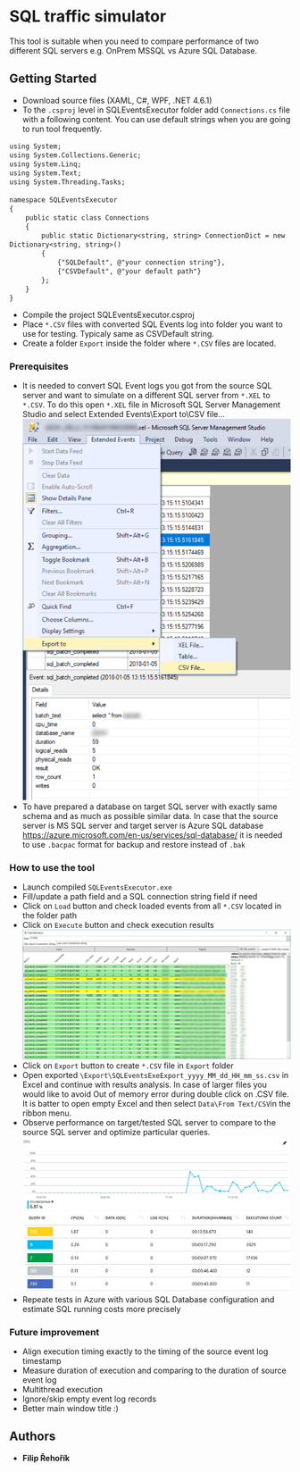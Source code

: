 # SQL traffic simulator

This tool is suitable when you need to compare performance of two different SQL servers e.g. OnPrem MSSQL vs Azure SQL Database.

## Getting Started

- Download source files (XAML, C#, WPF, .NET 4.6.1)
- To the ```.csproj``` level in SQLEventsExecutor folder add ```Connections.cs``` file with a following content. You can use default strings when you are going to run tool frequently.

```
using System;
using System.Collections.Generic;
using System.Linq;
using System.Text;
using System.Threading.Tasks;

namespace SQLEventsExecutor
{
    public static class Connections
    {
        public static Dictionary<string, string> ConnectionDict = new Dictionary<string, string>()
        {
            {"SQLDefault", @"your connection string"},
            {"CSVDefault", @"your default path"}
        };
    }
}
```
- Compile the project SQLEventsExecutor.csproj
- Place ```*.CSV``` files with converted SQL Events log into folder you want to use for testing. Typicaly same as CSVDefault string.
- Create a folder ```Export``` inside the folder where ```*.CSV``` files are located.

### Prerequisites

- It is needed to convert SQL Event logs you got from the source SQL server and want to simulate on a different SQL server from ```*.XEL``` to ```*.CSV```. To do this open ```*.XEL``` file in Microsoft SQL Server Management Studio and select Extended Events\Export to\CSV file... 
![Export to .CSV](doc/xel2csv.png)
- To have prepared a database on target SQL server with exactly same schema and as much as possible similar data. In case that the source server is MS SQL server and target server is Azure SQL database https://azure.microsoft.com/en-us/services/sql-database/ it is needed to use ```.bacpac``` format for backup and restore instead of ```.bak```

### How to use the tool
- Launch compiled ```SQLEventsExecutor.exe```
- Fill/update a path field and a SQL connection string field if need
- Click on ```Load``` button and check loaded events from all ```*.CSV``` located in the folder path
- Click on ```Execute``` button and check execution results
![Execution results](doc/dOK.jpg)
- Click on ```Export``` button to create ```*.CSV``` file in ```Export``` folder
- Open exported ```\Export\SQLEventsExeExport_yyyy_MM_dd_HH_mm_ss.csv``` in Excel and continue with results analysis. In case of larger files you would like to avoid Out of memory error during double click on .CSV file. It is batter to open empty Excel and then select  ```Data\From Text/CSV```in the ribbon menu.
- Observe performance on target/tested SQL server to compare to the source SQL server and optimize particular queries.
![DTU during performance testing](doc/DTU.JPG)
![Query performance insight](doc/Top5Q.JPG)
- Repeate tests in Azure with various SQL Database configuration and estimate SQL running costs more precisely

### Future improvement
- Align execution timing exactly to the timing of the source event log timestamp
- Measure duration of execution and comparing to the duration of source event log
- Multithread execution
- Ignore/skip empty event log records
- Better main window title :)

## Authors

* **Filip Řehořík**
